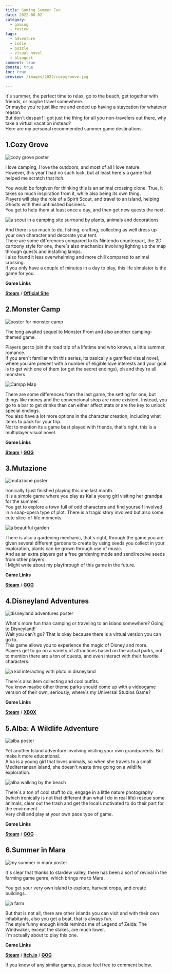 ```yaml
---
title: Gaming Summer Fun
date: 2022-08-02
category:
  - gaming
  - review
tags:
  - adventure
  - indie
  - puzzle
  - visual novel
  - blaugust
comment: true
donate: true
toc: true
preview: /images/2022/cozygroove.jpg

---
```


It´s summer, the perfect time to relax, go to the beach, get together with friends, or maybe travel somewhere.  
Or maybe you´re just like me and ended up having a staycation for whatever reason.  
But don´t despair! I got just the thing for all you non-travelers out there, why take a virtual vacation instead?  
Here are my personal recommended summer game destinations.

## 1.Cozy Grove

![cozy grove poster](/images/2022/cozygroove.jpg)

I love camping, I love the outdoors, and most of all I love nature.  
However, this year I had no such luck, but at least here´s a game that helped me scratch that itch.

You would be forgiven for thinking this is an animal crossing clone. True, it takes so much inspiration from it, while also being its own thing.  
Players will play the role of a Spirit Scout, and travel to an island, helping Ghosts with their unfinished business.  
You get to help them at least once a day, and then get new quests the next.


![a scout in a camping site surround by plants, animals and decorations](/images/2022/campsitegroove.jpg "This is what my camp looks like so far")

And there is so much to do, fishing, crafting, collecting as well dress up your own character and decorate your tent.  
There are some differences compared to its Nintendo counterpart, the 2D cartoony style for one, there´s also mechanics involving lighting up the map through quests and installing lamps.  
I also found it less overwhelming and more chill compared to animal crossing.  
If you only have a couple of minutes in a day to play, this life simulator is the game for you.

**Game Links**

[**Steam**](https://store.steampowered.com/app/1458100/Cozy_Grove/) / [**Official Site**](https://cozygrovegame.com/)

## 2.Monster Camp

![poster for monster camp](/images/2022/cover.jpg)

The long awaited sequel to Monster Prom and also another camping-themed game.

Players get to join the road trip of a lifetime and who knows, a little summer romance.  
If you aren´t familiar with this series, its basically a gamified visual novel, where you are present with a number of eligible love interests and your goal is to get with one of them (or get the secret endings), oh and they´re all monsters.

![Campp Map](/images/2022/campmap.jpg "Nothing like bonding over a campfire")

There are some differences from the last game, the setting for one, but things like money and the convencional shop are none existent. Instead, you go to a bar to get drinks than can either affect stats or are the key to unlock special endings.  
You also have a lot more options in the character creation, including what items to pack for your trip.  
Not to mention its a game best played with friends, that´s right, this is a multiplayer visual novel.

**Game Links**

[**Steam**](https://store.steampowered.com/app/1140270/Monster_Prom_2_Monster_Camp/) / [**GOG**](https://www.gog.com/game/monster_prom_2_monster_camp)

## 3.Mutazione

![mutazione poster](/images/2022/mutazione.png)

Ironically I just finished playing this one last month.  
It is a simple game where you play as Kai a young girl visiting her grandpa for the summer.  
You get to explore a town full of odd characters and find yourself involved in a soap-opera type of plot. There is a tragic story involved but also some cute slice-of-life moments.

![a beautiful garden](/images/2022/gardenmutate.jpg "This was one of my attempts at gardening")

There is also a gardening mechanic, that´s right, through the game you are given several different gardens to create by using seeds you collect in your exploration, plants can be grown through use of music.  
And as an extra players get a free gardening mode and send/receive seeds from other players.  
I Might write about my playthrough of this game in the future.

**Game Links**

[**Steam**](https://store.steampowered.com/app/1080750/Mutazione/) / [**GOG**](https://www.gog.com/game/mutazione)

## 4.Disneyland Adventures

![disneyland adventures poster](/images/2022/disneyland.jpg)

What´s more fun than camping or traveling to an island somewhere? Going to Disneyland!  
Wait you can´t go? That is okay because there is a virtual version you can go to.  
This game allows you to experience the magic of Disney and more.  
Players get to go on a variety of attractions based on the actual parks, not to mention there are a ton of quests, and even interact with their favorite characters.



![a kid interacting with pluto in disneyland](/images/2022/disneypluto.jpg "Hey there Pluto")

There´s also item collecting and cool outfits.  
You know maybe other theme parks should come up with a videogame version of their own, seriously, where´s my Universal Studios Game?

**Game Links**

[**Steam**](https://store.steampowered.com/app/630610/Disneyland_Adventures/) / [**XBOX**](https://www.xbox.com/en-us/games/store/Disneyland-Adventures/9N6Z8DQXSQWH)

## 5.Alba: A Wildlife Adventure

![alba poster](/images/2022/alba.jpg)

Yet another Island adventure involving visiting your own grandparents. But make it more educational.  
Alba is a young girl that loves animals, so when she travels to a small Mediterranean island, she doesn't waste time going on a wildlife exploration.


![alba walking by the beach](/images/2022/albabeach.jpg "Just a Walk at the Beach")

There´s a ton of cool stuff to do, engage in a little nature photography (which ironically is not that different than what I do in real life) rescue some animals, clear out the trash and get the locals motivated to do their part for the enviroment.  
Very chill and play at your own pace type of game.

**Game Links**

[**Steam**](https://store.steampowered.com/app/1337010/Alba_A_Wildlife_Adventure/) / [**GOG**](https://www.gog.com/game/alba_a_wildlife_adventure)


## 6.Summer in Mara

![my summer in mara poster](/images/2022/MARA.jpg)

It´s clear that thanks to stardew valley, there has been a sort of revival in the farming game genre, which brings me to Mara.

You get your very own island to explore, harvest crops, and create buildings.

![a farm](/images/2022/maragarden.jpg)

But that is not all, there are other islands you can visit and with their own inhabitants, also you get a boat, that is always fun.  
The style funny enough kinda reminds me of Legend of Zelda: The Windwaker, except the stakes, are much lower.  
I´m actually about to play this one.

**Game Links**

[**Steam**](https://store.steampowered.com/app/962580/Summer_in_Mara/) / [**Itch.io**](https://chibig.itch.io/summer-in-mara) / [**GOG**](https://www.gog.com/game/summer_in_mara)


If you know of any similar games, please feel free to comment below.




